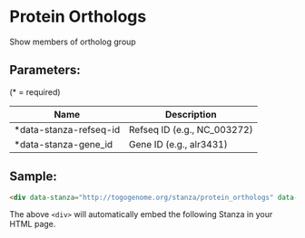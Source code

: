 Protein Orthologs
=================

Show members of ortholog group

## Parameters:

(* = required)

| Name                   | Description                 |
|------------------------|-----------------------------|
| *data-stanza-refseq-id | Refseq ID (e.g., NC_003272) |
| *data-stanza-gene_id   | Gene ID (e.g., alr3431)     |

## Sample:

```html
<div data-stanza="http://togogenome.org/stanza/protein_orthologs" data-stanza-refseq-id="NC_003272" data-stanza-gene_id="alr3431"></div>
```

The above `<div>` will automatically embed the following Stanza in your HTML page.

<div data-stanza="/stanza/protein_orthologs" data-stanza-refseq-id="NC_003272" data-stanza-gene-id="alr3431"></div>
